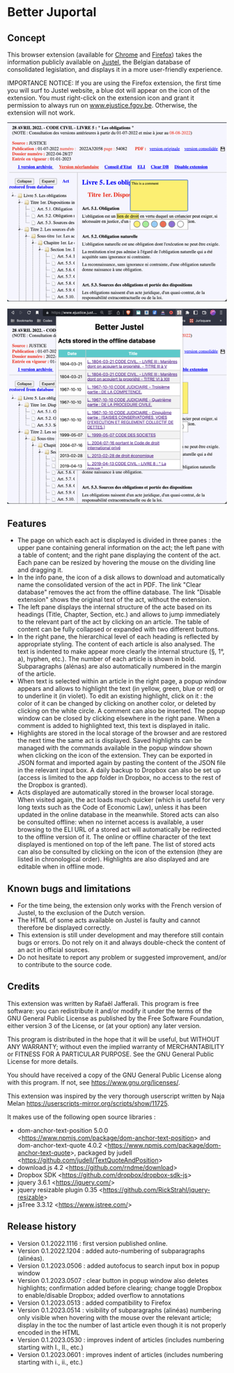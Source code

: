 # Better Juportal

## Concept

This browser extension (available for [Chrome](https://chrome.google.com/webstore/detail/better-justel/jjknlnihcjeefjgdacaanbiedamibimp) and [Firefox](https://addons.mozilla.org/fr/firefox/addon/better-justel/)) takes the information publicly available on [Justel](https://www.ejustice.just.fgov.be/loi/loi.htm), the Belgian database of consolidated legislation, and displays it in a more user-friendly experience.

IMPORTANCE NOTICE: If you are using the Firefox extension, the first time you will surf to Justel website, a blue dot will appear on the icon of the extension. You must right-click on the extension icon and grant it permission to always run on www.ejustice.fgov.be. Otherwise, the extension will not work.

![Screenshot 1](doc/screenshot1.png)

![Screenshot 2](doc/screenshot2.png)

## Features

- The page on which each act is displayed is divided in three panes : the upper pane containing general information on the act; the left pane with a table of content; and the right pane displaying the content of the act. Each pane can be resized by hovering the mouse on the dividing line and dragging it.
- In the info pane, the icon of a disk allows to download and automatically name the consolidated version of the act in PDF. The link "Clear database" removes the act from the offline database. The link "Disable extension" shows the original text of the act, without the extension.
- The left pane displays the internal structure of the acte based on its headings (Title, Chapter, Section, etc.) and allows to jump immediately to the relevant part of the act by clicking on an article. The table of content can be fully collapsed or expanded with two different buttons.
- In the right pane, the hierarchical level of each heading is reflected by appropriate styling. The content of each article is also analysed. The text is indented to make appear more clearly the internal structure (§, 1°, a), hyphen, etc.). The number of each article is shown in bold. Subparagraphs (alénas) are also automatically numbered in the margin of the article.
- When text is selected within an article in the right page, a popup window appears and allows to highlight the text (in yellow, green, blue or red) or to underline it (in violet). To edit an existing highlight, click on it : the color of it can be changed by clicking on another color, or deleted by clicking on the white circle. A comment can also be inserted. The popup window can be closed by clicking elsewhere in the right pane. When a comment is added to highlighted text, this text is displayed in italic.
- Highlights are stored in the local storage of the browser and are restored the next time the same act is displayed. Saved highlights can be managed with the commands available in the popup window shown when clicking on the icon of the extension. They can be exported in JSON format and imported again by pasting the content of the JSON file in the relevant input box. A daily backup to Dropbox can also be set up (access is limited to the app folder in Dropbox, no access to the rest of the Dropbox is granted).
- Acts displayed are automatically stored in the browser local storage. When visited again, the act loads much quicker (which is useful for very long texts such as the Code of Economic Law), unless it has been updated in the online database in the meanwhile. Stored acts can also be consulted offline: when no internet access is available, a user browsing to the ELI URL of a stored act will automatically be redirected to the offline version of it. The online or offline character of the text displayed is mentioned on top of the left pane. The list of stored acts can also be consulted by clicking on the icon of the extension (they are listed in chronological order). Highlights are also displayed and are editable when in offline mode.

## Known bugs and limitations

- For the time being, the extension only works with the French version of Justel, to the exclusion of the Dutch version.
- The HTML of some acts available on Justel is faulty and cannot therefore be displayed correctly.
- This extension is still under development and may therefore still contain bugs or errors. Do not rely on it and always double-check the content of an act in official sources.
- Do not hesitate to report any problem or suggested improvement, and/or to contribute to the source code.

## Credits

This extension was written by Rafaël Jafferali. This program is free software: you can redistribute it and/or modify it under the terms of the GNU General Public License as published by the Free Software Foundation, either version 3 of the License, or (at your option) any later version.

This program is distributed in the hope that it will be useful, but WITHOUT ANY WARRANTY; without even the implied warranty of MERCHANTABILITY or FITNESS FOR A PARTICULAR PURPOSE. See the GNU General Public License for more details.

You should have received a copy of the GNU General Public License along with this program. If not, see <https://www.gnu.org/licenses/>.

This extension was inspired by the very thorough userscript written by Naja Melan <https://userscripts-mirror.org/scripts/show/11725>.

It makes use of the following open source libraries :

- dom-anchor-text-position 5.0.0 &lt;https://www.npmjs.com/package/dom-anchor-text-position&gt; and dom-anchor-text-quote 4.0.2 &lt;https://www.npmjs.com/package/dom-anchor-text-quote&gt;, packaged by judell &lt;https://github.com/judell/TextQuoteAndPosition&gt;
- download.js 4.2 &lt;https://github.com/rndme/download&gt;
- Dropbox SDK &lt;https://github.com/dropbox/dropbox-sdk-js&gt;
- jquery 3.6.1 &lt;https://jquery.com/&gt;
- jquery resizable plugin 0.35 &lt;https://github.com/RickStrahl/jquery-resizable&gt;
- jsTree 3.3.12 &lt;https://www.jstree.com/&gt;

## Release history
- Version 0.1.2022.1116 : first version published online.
- Version 0.1.2022.1204 : added auto-numbering of subparagraphs (alinéas).
- Version 0.1.2023.0506 : added autofocus to search input box in popup window
- Version 0.1.2023.0507 : clear button in popup window also deletes highlights; confirmation added before clearing; change toggle Dropbox to enable/disable Dropbox; added overflow to annotations
- Version 0.1.2023.0513 : added compatibility to Firefox
- Version 0.1.2023.0514 : visibility of subparagraphs (alinéas) numbering only visible when hovering with the mouse over the relevant article; display in the toc the number of last article even though it is not properly encoded in the HTML
- Version 0.1.2023.0530 : improves indent of articles (includes numbering starting with I., II., etc.)
- Version 0.1.2023.0601 : improves indent of articles (includes numbering starting with i., ii., etc.)
